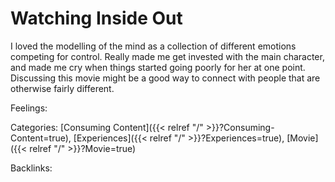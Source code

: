 # Watching Inside Out

I loved the modelling of the mind as a collection of different emotions competing for control. Really made me get invested with the main character, and made me cry when things started going poorly for her at one point. Discussing this movie might be a good way to connect with people that are otherwise fairly different. 

Feelings:

Categories: [Consuming Content]({{< relref "/" >}}?Consuming-Content=true),
[Experiences]({{< relref "/" >}}?Experiences=true),
[Movie]({{< relref "/" >}}?Movie=true)

Backlinks: 